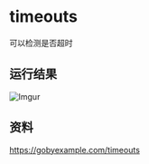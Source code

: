 # timeouts
可以检测是否超时

## 运行结果
![Imgur](https://i.imgur.com/shm4HA8.png)

## 资料
https://gobyexample.com/timeouts